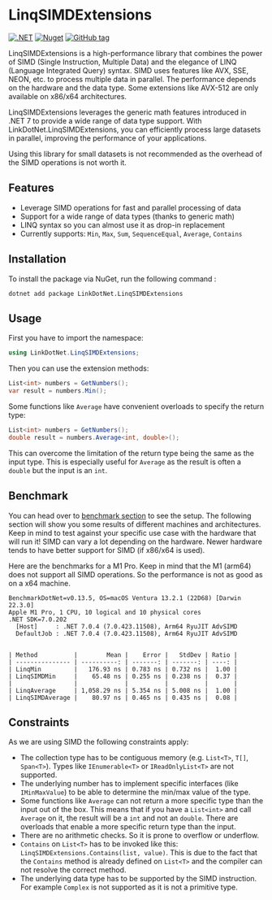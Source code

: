 # LinqSIMDExtensions 

[![.NET](https://github.com/linkdotnet/LinqSIMDExtensions/actions/workflows/dotnet.yml/badge.svg)](https://github.com/linkdotnet/LinqSIMDExtensions/actions/workflows/dotnet.yml)
[![Nuget](https://img.shields.io/nuget/dt/LinkDotNet.LinqSIMDExtensions)](https://www.nuget.org/packages/LinkDotNet.LinqSIMDExtensions/)
[![GitHub tag](https://img.shields.io/github/v/tag/linkdotnet/LinqSIMDExtensions?include_prereleases&logo=github&style=flat-square)](https://github.com/linkdotnet/LinqSIMDExtensions/releases)

LinqSIMDExtensions is a high-performance library that combines the power of SIMD (Single Instruction, Multiple Data) and the elegance of LINQ (Language Integrated Query) syntax. SIMD uses features like AVX, SSE, NEON, etc. to process multiple data in parallel. The performance depends on the hardware and the data type. Some extensions like AVX-512 are only available on x86/x64 architectures.

LinqSIMDExtensions leverages the generic math features introduced in .NET 7 to provide a wide range of data type support.
With LinkDotNet.LinqSIMDExtensions, you can efficiently process large datasets in parallel, improving the performance of your applications.

Using this library for small datasets is not recommended as the overhead of the SIMD operations is not worth it.

## Features
 * Leverage SIMD operations for fast and parallel processing of data
 * Support for a wide range of data types (thanks to generic math)
 * LINQ syntax so you can almost use it as drop-in replacement
 * Currently supports: `Min`, `Max`, `Sum`, `SequenceEqual`, `Average`, `Contains`

## Installation
To install the package via NuGet, run the following command :
```no-class
dotnet add package LinkDotNet.LinqSIMDExtensions
```

## Usage
First you have to import the namespace:
```csharp
using LinkDotNet.LinqSIMDExtensions;
```

Then you can use the extension methods:
```csharp
List<int> numbers = GetNumbers();
var result = numbers.Min();
```

Some functions like `Average` have convenient overloads to specify the return type:
```csharp
List<int> numbers = GetNumbers();
double result = numbers.Average<int, double>();
```

This can overcome the limitation of the return type being the same as the input type. This is especially useful for `Average` as the result is often a `double` but the input is an `int`.

## Benchmark
You can head over to [benchmark section](tests/LinkDotNet.LinqSIMDExtensions.Benchmarks/) to see the setup. The following section will show you some results of different machines and architectures. Keep in mind to test against your specific use case with the hardware that will run it! SIMD can vary a lot depending on the hardware. Newer hardware tends to have better support for SIMD (if x86/x64 is used).

Here are the benchmarks for a M1 Pro. Keep in mind that the M1 (arm64) does not support all SIMD operations. So the performance is not as good as on a x64 machine.

```no-class
BenchmarkDotNet=v0.13.5, OS=macOS Ventura 13.2.1 (22D68) [Darwin 22.3.0]
Apple M1 Pro, 1 CPU, 10 logical and 10 physical cores
.NET SDK=7.0.202
  [Host]     : .NET 7.0.4 (7.0.423.11508), Arm64 RyuJIT AdvSIMD
  DefaultJob : .NET 7.0.4 (7.0.423.11508), Arm64 RyuJIT AdvSIMD


| Method          |        Mean |    Error |   StdDev | Ratio |
| --------------- | ----------: | -------: | -------: | ----: |
| LinqMin         |   176.93 ns | 0.783 ns | 0.732 ns |  1.00 |
| LinqSIMDMin     |    65.48 ns | 0.255 ns | 0.238 ns |  0.37 |
|                 |             |          |          |       |
| LinqAverage     | 1,058.29 ns | 5.354 ns | 5.008 ns |  1.00 |
| LinqSIMDAverage |    80.97 ns | 0.465 ns | 0.435 ns |  0.08 |
```

## Constraints
As we are using SIMD the following constraints apply:
 * The collection type has to be contiguous memory (e.g. `List<T>`, `T[]`, `Span<T>`). Types like `IEnumerable<T>` or `IReadOnlyList<T>` are not supported.
 * The underlying number has to implement specific interfaces (like `IMinMaxValue`) to be able to determine the min/max value of the type.
 * Some functions like `Average` can not return a more specific type than the input out of the box. This means that if you have a `List<int>` and call `Average` on it, the result will be a `int` and not an `double`. There are overloads that enable a more specific return type than the input.
 * There are no arithmetic checks. So it is prone to overflow or underflow.
 * `Contains` on `List<T>` has to be invoked like this: `LinqSIMDExtensions.Contains(list, value)`. This is due to the fact that the `Contains` method is already defined on `List<T>` and the compiler can not resolve the correct method.
 * The underlying data type has to be supported by the SIMD instruction. For example `Complex` is not supported as it is not a primitive type.
